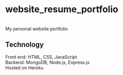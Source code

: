 # website_resume_portfolio<br />
<br />My personal website portfolio<br />
## Technology<br />
Front end: HTML, CSS, JavaScript<br />
Backend: MongoDB, Node.js, Express.js<br />
Hosted on Heroku
